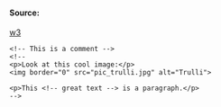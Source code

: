 #### Source:
[w3](https://www.w3schools.com/html/html_comments.asp)

```
<!-- This is a comment -->
<!--  
<p>Look at this cool image:</p>  
<img border="0" src="pic_trulli.jpg" alt="Trulli">  

<p>This <!-- great text --> is a paragraph.</p>
-->
```